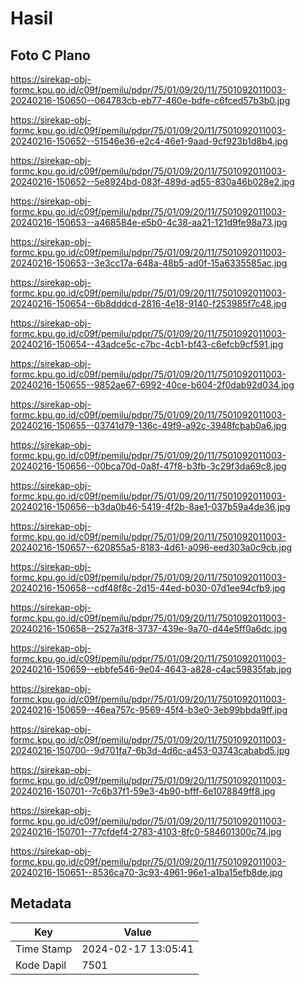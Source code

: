 # Hasil

## Foto C Plano

https://sirekap-obj-formc.kpu.go.id/c09f/pemilu/pdpr/75/01/09/20/11/7501092011003-20240216-150650--064783cb-eb77-460e-bdfe-c6fced57b3b0.jpg

https://sirekap-obj-formc.kpu.go.id/c09f/pemilu/pdpr/75/01/09/20/11/7501092011003-20240216-150652--51546e36-e2c4-46e1-9aad-9cf923b1d8b4.jpg

https://sirekap-obj-formc.kpu.go.id/c09f/pemilu/pdpr/75/01/09/20/11/7501092011003-20240216-150652--5e8924bd-083f-489d-ad55-830a46b028e2.jpg

https://sirekap-obj-formc.kpu.go.id/c09f/pemilu/pdpr/75/01/09/20/11/7501092011003-20240216-150653--a468584e-e5b0-4c38-aa21-121d9fe98a73.jpg

https://sirekap-obj-formc.kpu.go.id/c09f/pemilu/pdpr/75/01/09/20/11/7501092011003-20240216-150653--3e3cc17a-648a-48b5-ad0f-15a6335585ac.jpg

https://sirekap-obj-formc.kpu.go.id/c09f/pemilu/pdpr/75/01/09/20/11/7501092011003-20240216-150654--6b8dddcd-2816-4e18-9140-f253985f7c48.jpg

https://sirekap-obj-formc.kpu.go.id/c09f/pemilu/pdpr/75/01/09/20/11/7501092011003-20240216-150654--43adce5c-c7bc-4cb1-bf43-c6efcb9cf591.jpg

https://sirekap-obj-formc.kpu.go.id/c09f/pemilu/pdpr/75/01/09/20/11/7501092011003-20240216-150655--9852ae67-6992-40ce-b604-2f0dab92d034.jpg

https://sirekap-obj-formc.kpu.go.id/c09f/pemilu/pdpr/75/01/09/20/11/7501092011003-20240216-150655--03741d79-136c-49f9-a92c-3948fcbab0a6.jpg

https://sirekap-obj-formc.kpu.go.id/c09f/pemilu/pdpr/75/01/09/20/11/7501092011003-20240216-150656--00bca70d-0a8f-47f8-b3fb-3c29f3da69c8.jpg

https://sirekap-obj-formc.kpu.go.id/c09f/pemilu/pdpr/75/01/09/20/11/7501092011003-20240216-150656--b3da0b46-5419-4f2b-8ae1-037b59a4de36.jpg

https://sirekap-obj-formc.kpu.go.id/c09f/pemilu/pdpr/75/01/09/20/11/7501092011003-20240216-150657--620855a5-8183-4d61-a096-eed303a0c9cb.jpg

https://sirekap-obj-formc.kpu.go.id/c09f/pemilu/pdpr/75/01/09/20/11/7501092011003-20240216-150658--cdf48f8c-2d15-44ed-b030-07d1ee94cfb9.jpg

https://sirekap-obj-formc.kpu.go.id/c09f/pemilu/pdpr/75/01/09/20/11/7501092011003-20240216-150658--2527a3f8-3737-439e-9a70-d44e5ff0a6dc.jpg

https://sirekap-obj-formc.kpu.go.id/c09f/pemilu/pdpr/75/01/09/20/11/7501092011003-20240216-150659--ebbfe546-9e04-4643-a828-c4ac59835fab.jpg

https://sirekap-obj-formc.kpu.go.id/c09f/pemilu/pdpr/75/01/09/20/11/7501092011003-20240216-150659--46ea757c-9569-45f4-b3e0-3eb99bbda9ff.jpg

https://sirekap-obj-formc.kpu.go.id/c09f/pemilu/pdpr/75/01/09/20/11/7501092011003-20240216-150700--9d701fa7-6b3d-4d6c-a453-03743cababd5.jpg

https://sirekap-obj-formc.kpu.go.id/c09f/pemilu/pdpr/75/01/09/20/11/7501092011003-20240216-150701--7c6b37f1-59e3-4b90-bfff-6e1078849ff8.jpg

https://sirekap-obj-formc.kpu.go.id/c09f/pemilu/pdpr/75/01/09/20/11/7501092011003-20240216-150701--77cfdef4-2783-4103-8fc0-584601300c74.jpg

https://sirekap-obj-formc.kpu.go.id/c09f/pemilu/pdpr/75/01/09/20/11/7501092011003-20240216-150651--8536ca70-3c93-4961-96e1-a1ba15efb8de.jpg


## Metadata

| Key        | Value               |
| ---------- | ------------------- |
| Time Stamp | 2024-02-17 13:05:41 |
| Kode Dapil | 7501                |



